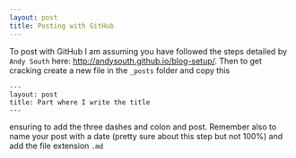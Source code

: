 ```yaml
---
layout: post
title: Posting with GitHub
---
```


To post with GitHub I am assuming you have followed the steps detailed by `Andy South` here: http://andysouth.github.io/blog-setup/. Then to get cracking create a new file in the `_posts` folder and copy this 

```
---
layout: post
title: Part where I write the title
---
```

ensuring to add the three dashes and colon and post. Remember also to name your post with a date (pretty sure about this step but not 100%) and add the file extension `.md`
